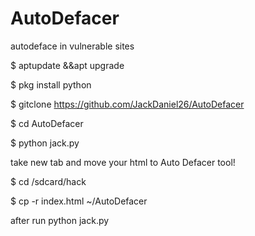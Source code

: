 # AutoDefacer
autodeface in vulnerable sites

$ aptupdate &&apt upgrade

$ pkg install python

$ gitclone https://github.com/JackDaniel26/AutoDefacer

$ cd AutoDefacer

$ python jack.py

take new tab and move your html to Auto Defacer tool!

$ cd /sdcard/hack

$ cp -r index.html ~/AutoDefacer

after run python jack.py



